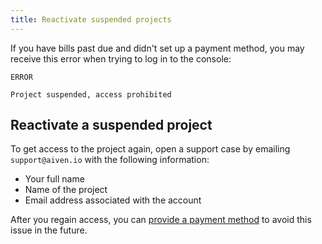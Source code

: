 ```yaml
---
title: Reactivate suspended projects
---
```


If you have bills past due and didn't set up a payment method, you may
receive this error when trying to log in to the console:

```
ERROR

Project suspended, access prohibited
```

## Reactivate a suspended project

To get access to the project again, open a support case by emailing
`support@aiven.io` with the following information:

-   Your full name
-   Name of the project
-   Email address associated with the account

After you regain access, you can
[provide a payment method](/docs/platform/howto/manage-payment-card) to avoid this issue in the future.
